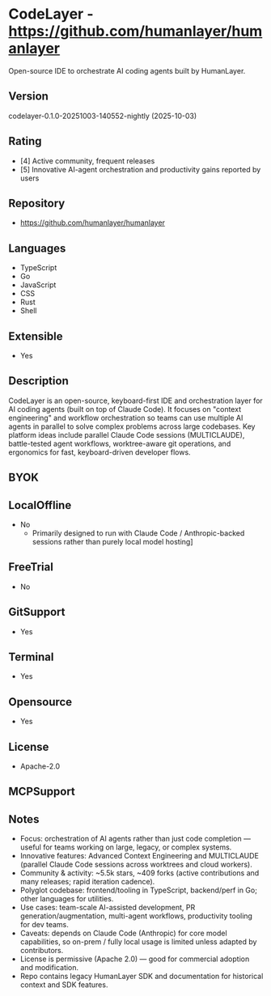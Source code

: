 # CodeLayer - https://github.com/humanlayer/humanlayer

Open-source IDE to orchestrate AI coding agents built by HumanLayer.

## Version
codelayer-0.1.0-20251003-140552-nightly (2025-10-03)

## Rating
- [4] Active community, frequent releases
- [5] Innovative AI-agent orchestration and productivity gains reported by users
  
## Repository
- https://github.com/humanlayer/humanlayer
  
## Languages
- TypeScript
- Go
- JavaScript
- CSS
- Rust
- Shell

## Extensible
- Yes

## Description
CodeLayer is an open-source, keyboard-first IDE and orchestration layer for AI coding agents (built on top of Claude Code). It focuses on "context engineering" and workflow orchestration so teams can use multiple AI agents in parallel to solve complex problems across large codebases. Key platform ideas include parallel Claude Code sessions (MULTICLAUDE), battle-tested agent workflows, worktree-aware git operations, and ergonomics for fast, keyboard-driven developer flows.

## BYOK


## LocalOffline
- No
  - Primarily designed to run with Claude Code / Anthropic-backed sessions rather than purely local model hosting]

## FreeTrial
- No

## GitSupport
- Yes

## Terminal
- Yes

## Opensource
- Yes

## License
- Apache-2.0

## MCPSupport

## Notes
- Focus: orchestration of AI agents rather than just code completion — useful for teams working on large, legacy, or complex systems.
- Innovative features: Advanced Context Engineering and MULTICLAUDE (parallel Claude Code sessions across worktrees and cloud workers).
- Community & activity: ~5.5k stars, ~409 forks (active contributions and many releases; rapid iteration cadence).
- Polyglot codebase: frontend/tooling in TypeScript, backend/perf in Go; other languages for utilities.
- Use cases: team-scale AI-assisted development, PR generation/augmentation, multi-agent workflows, productivity tooling for dev teams.
- Caveats: depends on Claude Code (Anthropic) for core model capabilities, so on-prem / fully local usage is limited unless adapted by contributors.
- License is permissive (Apache 2.0) — good for commercial adoption and modification.
- Repo contains legacy HumanLayer SDK and documentation for historical context and SDK features.